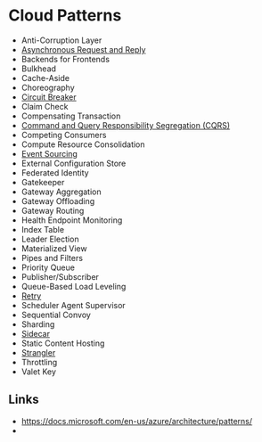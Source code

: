 # Cloud Patterns

- Anti-Corruption Layer
- [Asynchronous Request and Reply](./async.md)
- Backends for Frontends
- Bulkhead
- Cache-Aside
- Choreography
- [Circuit Breaker](./circuit-breaker.md)
- Claim Check
- Compensating Transaction
- [Command and Query Responsibility Segregation (CQRS)](./CQRS.md)
- Competing Consumers
- Compute Resource Consolidation
- [Event Sourcing](./Event-Sourcing.md)
- External Configuration Store
- Federated Identity
- Gatekeeper
- Gateway Aggregation
- Gateway Offloading
- Gateway Routing
- Health Endpoint Monitoring
- Index Table
- Leader Election
- Materialized View
- Pipes and Filters
- Priority Queue
- Publisher/Subscriber
- Queue-Based Load Leveling
- [Retry](./retry.md)
- Scheduler Agent Supervisor
- Sequential Convoy
- Sharding
- [Sidecar](./sidecar.md)
- Static Content Hosting
- [Strangler](./strangler.md)
- Throttling
- Valet Key

## Links

- https://docs.microsoft.com/en-us/azure/architecture/patterns/
-

